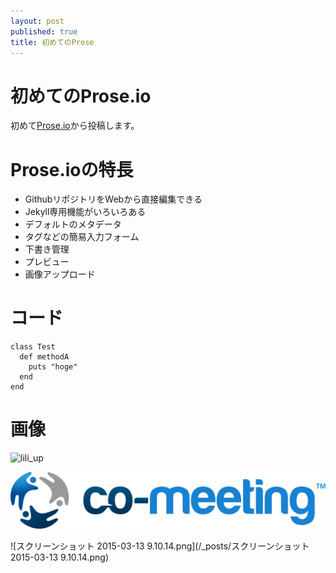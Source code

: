 ```yaml
---
layout: post
published: true
title: 初めてのProse
---
```


# 初めてのProse.io

初めて[Prose.io](http://prose.io/)から投稿します。

# Prose.ioの特長

- GithubリポジトリをWebから直接編集できる
- Jekyll専用機能がいろいろある
 - デフォルトのメタデータ
 - タグなどの簡易入力フォーム
 - 下書き管理
 - プレビュー
 - 画像アップロード

# コード


```
class Test
  def methodA
    puts "hoge"
  end
end

```

# 画像

![lili_up](https://roon-media.s3.amazonaws.com/blogs/19584/3O3X003G2L312Q2R1M3f0p2n3F2E3y0r/giant.jpg)

![logo-rectangle.png](/_posts/logo-rectangle.png)

![スクリーンショット 2015-03-13 9.10.14.png](/_posts/スクリーンショット 2015-03-13 9.10.14.png)

